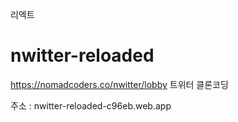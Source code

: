 리엑트

# nwitter-reloaded
https://nomadcoders.co/nwitter/lobby 트위터 클론코딩


주소 : nwitter-reloaded-c96eb.web.app
